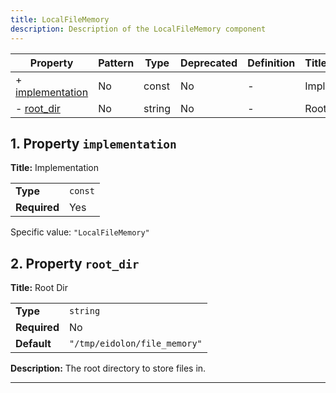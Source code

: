 ```yaml
---
title: LocalFileMemory
description: Description of the LocalFileMemory component
---
```


| Property                             | Pattern | Type   | Deprecated | Definition | Title/Description |
| ------------------------------------ | ------- | ------ | ---------- | ---------- | ----------------- |
| + [implementation](#implementation ) | No      | const  | No         | -          | Implementation    |
| - [root_dir](#root_dir )             | No      | string | No         | -          | Root Dir          |

## <a name="implementation"></a>1. Property `implementation`

**Title:** Implementation

|              |         |
| ------------ | ------- |
| **Type**     | `const` |
| **Required** | Yes     |

Specific value: `"LocalFileMemory"`

## <a name="root_dir"></a>2. Property `root_dir`

**Title:** Root Dir

|              |                              |
| ------------ | ---------------------------- |
| **Type**     | `string`                     |
| **Required** | No                           |
| **Default**  | `"/tmp/eidolon/file_memory"` |

**Description:** The root directory to store files in.

----------------------------------------------------------------------------------------------------------------------------

